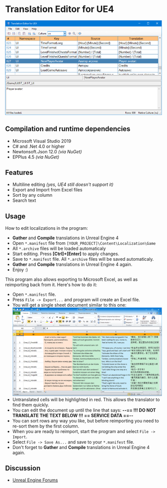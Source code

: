 # Translation Editor for UE4

![Screenshot](ReadmeImages/Screenshot.png "Screenshot")

## Compilation and runtime dependencies

- Microsoft Visual Studio 2019
- C# and .Net 4.0 or higher
- Newtonsoft.Json 12.0 *(via NuGet)*
- EPPlus 4.5 *(via NuGet)*

## Features
- Multiline editing *(yes, UE4 still doesn't support it)*
- Export and Import from Excel files
- Sort by any column
- Search text

## Usage

How to edit localizations in the program:

- **Gather** and **Compile** translations in Unreal Engine 4
- Open `*.manifest` file from `[YOUR_PROJECT]\Content\Localization\Game`
- All `*.archive` files will be loaded automaticaly
- Start editing. Press **[Ctrl]+[Enter]** to apply changes.
- Save to `*.manifest` file. All `*.archive` files will be saved automaticaly.
- **Gather** and **Compile** translations in Unreal Engine 4 again.
- Enjoy :)

This program also allows exporting to Microsoft Excel, as well as reimporting back from it. Here's how to do it:

- Open `*.manifest` file.
- Press `File -> Export...` and program will create an Excel file. 
- You will get a single sheet document similar to this one:
    ![Excel](ReadmeImages/Excel.png "Excel Document")
- Untranslated cells will be highlighted in red. This allows the translator to find them quickly.
- You can edit the document up until the line that says: **--== !!! DO NOT TRANSLATE THE TEXT BELOW !!! == SERVICE DATA ==--**
- You can sort rows any way you like, but before reimporting you need to re-sort them by the first column.
- When you are ready to reimport, start the program and select `File -> Import`.
- Select `File -> Save As...` and save to your `*.manifest` file.
- Don't forget to **Gather** and **Compile** translations in Unreal Engine 4 again.

## Discussion

- [Unreal Engine Forums](https://forums.unrealengine.com/community/community-content-tools-and-tutorials/1497851-opensource-translation-editor-for-ue4)
